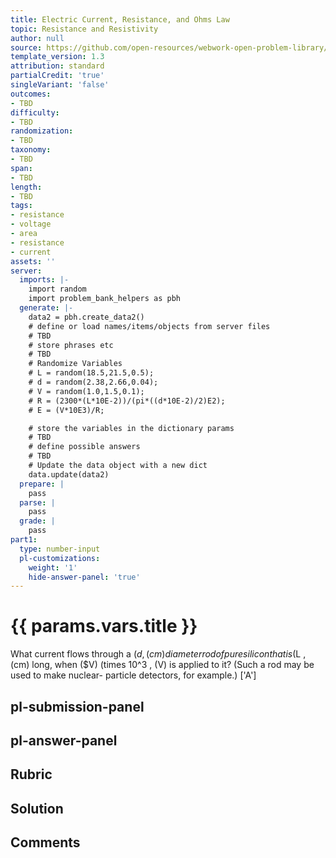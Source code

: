 ```yaml
---
title: Electric Current, Resistance, and Ohms Law
topic: Resistance and Resistivity
author: null
source: https://github.com/open-resources/webwork-open-problem-library/tree/master/Contrib/BrockPhysics/College_Physics_Urone/20.Electric_Current/20-03.Resistance_and_Resistivity/NU_U17_20_03_005.pg
template_version: 1.3
attribution: standard
partialCredit: 'true'
singleVariant: 'false'
outcomes:
- TBD
difficulty:
- TBD
randomization:
- TBD
taxonomy:
- TBD
span:
- TBD
length:
- TBD
tags:
- resistance
- voltage
- area
- resistance
- current
assets: ''
server:
  imports: |-
    import random
    import problem_bank_helpers as pbh
  generate: |-
    data2 = pbh.create_data2()
    # define or load names/items/objects from server files
    # TBD
    # store phrases etc
    # TBD
    # Randomize Variables
    # L = random(18.5,21.5,0.5);
    # d = random(2.38,2.66,0.04);
    # V = random(1.0,1.5,0.1);
    # R = (2300*(L*10E-2))/(pi*((d*10E-2)/2)E2);
    # E = (V*10E3)/R;

    # store the variables in the dictionary params
    # TBD
    # define possible answers
    # TBD
    # Update the data object with a new dict
    data.update(data2)
  prepare: |
    pass
  parse: |
    pass
  grade: |
    pass
part1:
  type: number-input
  pl-customizations:
    weight: '1'
    hide-answer-panel: 'true'
---
```


# {{ params.vars.title }} 


What current flows through a ($d , (cm) diameter rod of pure silicon that is ($L , (cm) long, when ($V) (times 10^3 , (V) is applied to it? (Such a rod may be used to make nuclear- particle detectors, for example.)
['A']

## pl-submission-panel 


## pl-answer-panel 


## Rubric 


## Solution 


## Comments 


